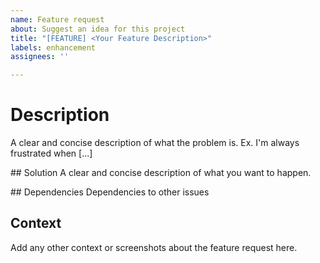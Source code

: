 ```yaml
---
name: Feature request
about: Suggest an idea for this project
title: "[FEATURE] <Your Feature Description>"
labels: enhancement
assignees: ''

---
```


# Description
A clear and concise description of what the problem is. Ex. I'm always frustrated when [...]

## Solution
A clear and concise description of what you want to happen.

## Dependencies
Dependencies to other issues

## Context
Add any other context or screenshots about the feature request here.
